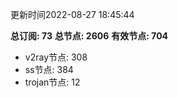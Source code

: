 更新时间2022-08-27 18:45:44

**总订阅: 73**
**总节点: 2606**
**有效节点: 704**
- v2ray节点: 308
- ss节点: 384
- trojan节点: 12
